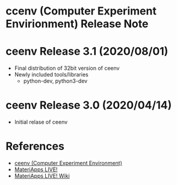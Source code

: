 ccenv (Computer Experiment Envirionment) Release Note
=====================================================

ceenv Release 3.1 (2020/08/01)
==============================

  - Final distribution of 32bit version of ceenv
  - Newly included tools/libraries
     * python-dev, python3-dev

ceenv Release 3.0 (2020/04/14)
==============================

  - Initial relase of ceenv

References
==========

 - [ceenv (Computer Experiment Environment)](https://github.com/cmsi/MateriAppsLive/wiki/ceenv)
 - [MateriApps LIVE!](https://cmsi.github.io/MateriAppsLive)
 - [MateriApps LIVE! Wiki](https://github.com/cmsi/MateriAppsLive/wiki)
